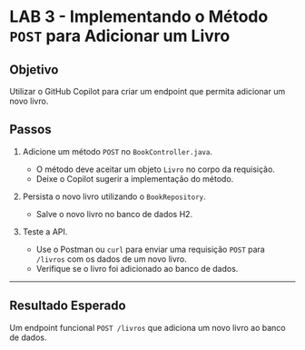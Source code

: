 # LAB 3 - Implementando o Método `POST` para Adicionar um Livro

## Objetivo
Utilizar o GitHub Copilot para criar um endpoint que permita adicionar um novo livro.

## Passos

1. Adicione um método `POST` no `BookController.java`.
    - O método deve aceitar um objeto `Livro` no corpo da requisição.
    - Deixe o Copilot sugerir a implementação do método.

2. Persista o novo livro utilizando o `BookRepository`.
    - Salve o novo livro no banco de dados H2.

3. Teste a API.
    - Use o Postman ou `curl` para enviar uma requisição `POST` para `/livros` com os dados de um novo livro.
    - Verifique se o livro foi adicionado ao banco de dados.

---

## Resultado Esperado
Um endpoint funcional `POST /livros` que adiciona um novo livro ao banco de dados.

